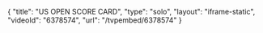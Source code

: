 {
    "title": "US OPEN SCORE CARD",
    "type": "solo",
    "layout": "iframe-static",
    "videoId": "6378574",
    "url": "\/tvpembed\/6378574"
}